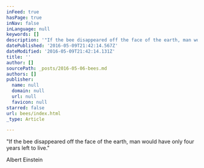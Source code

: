 ```yaml
---
inFeed: true
hasPage: true
inNav: false
inLanguage: null
keywords: []
description: '"If the bee disappeared off the face of the earth, man would have only four years left to live."'
datePublished: '2016-05-09T21:42:14.567Z'
dateModified: '2016-05-09T21:42:14.131Z'
title: ''
author: []
sourcePath: _posts/2016-05-06-bees.md
authors: []
publisher:
  name: null
  domain: null
  url: null
  favicon: null
starred: false
url: bees/index.html
_type: Article

---
```

"If the bee disappeared off the face of the earth, man would have only four years left to live."

Albert Einstein